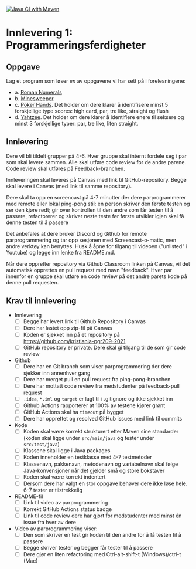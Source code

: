 [![Java CI with Maven](https://github.com/GuillotineGoose/Arbeidskrav_PokerHands/actions/workflows/maven.yml/badge.svg)](https://github.com/GuillotineGoose/Arbeidskrav_PokerHands/actions/workflows/maven.yml)

# Innlevering 1: Programmeringsferdigheter

## Oppgave

Lag et program som løser *en* av oppgavene vi har sett på i forelesningene:

* a. [Roman Numerals](https://codingdojo.org/kata/RomanNumerals/)
* b. [Minesweeper](https://codingdojo.org/kata/Minesweeper/)
* c. [Poker Hands](https://codingdojo.org/kata/PokerHands/). Det holder om dere klarer å identifisere minst 5 forskjellige type scores: high card, par, tre like, straight og flush
* d. [Yahtzee](https://codingdojo.org/kata/Yahtzee/). Det holder om dere klarer å identifiere enere til seksere og minst 3 forskjellige typer: par, tre like, liten straight.

## Innlevering

Dere vil bli tildelt grupper på 4-6. Hver gruppe skal internt fordele seg i par som skal levere sammen. Alle skal utføre code review for de andre parene. Code review skal utføres på Feedback-branchen.

Innleveringen skal leveres på Canvas med link til GitHub-repository. Begge skal levere i Canvas (med link til samme repository).

Dere skal ta opp en screencast på 4-7 minutter der dere parprogrammerer med remote eller lokal ping-pong stil: en person skriver den første testen og ser den kjøre rødt; gir over kontrollen til den andre som får testen til å passere, refactorerer og skriver neste teste før første utvikler igjen skal få denne testen til å passere

Det anbefales at dere bruker Discord og Github for remote parprogrammering og tar opp sesjonen med Screencast-o-matic, men andre verktøy kan benyttes. Husk å åpne for tilgang til videoen ("unlisted" i Youtube) og legge inn lenke fra README.md.

Når dere oppretter repository via Github Classroom linken på Canvas, vil det automatisk opprettes en pull request med navn "feedback". Hver par innenfor en gruppe skal utføre en code review på det andre parets kode på denne pull requesten.

## Krav til innlevering

* Innlevering
  * [ ] Begge har levert link til Github Repository i Canvas
  * [ ] Dere har lastet opp zip-fil på Canvas
  * [ ] Koden er sjekket inn på et repository på https://github.com/kristiania-pgr209-2021
  * [ ] GitHub repository er private. Dere skal gi tilgang til de som gir code review
* Github
  * [ ] Dere har en Git branch som viser parprogrammering der dere sjekker inn annenhver gang
  * [ ] Dere har merget pull en pull request fra ping-pong-branchen
  * [ ] Dere har mottatt code review fra medstudenter på feedback-pull request
  * [ ] `.idea`, `*.iml` og `target` er lagt til i .gitignore og ikke sjekket inn
  * [ ] Github Actions rapporterer at 100% av testene kjører grønt
  * [ ] GitHub Actions skal ha `timeout` på bygget
  * [ ] Dere har opprettet og resolved GitHub issues med link til commits
* Kode
  * [ ] Koden skal være korrekt strukturert etter Maven sine standarder (koden skal ligge under `src/main/java` og tester under `src/test/java`)
  * [ ] Klassene skal ligge i Java packages
  * [ ] Koden inneholder en testklasse med 4-7 testmetoder
  * [ ] Klassenavn, pakkenavn, metodenavn og variabelnavn skal følge Java-konvensjoner når det gjelder små og store bokstaver
  * [ ] Koden skal være korrekt indentert
  * [ ] Dersom dere har valgt en stor oppgave behøver dere ikke løse hele. 6-7 tester er tilstrekkelig
* README-fil
  * [ ] Link til video av parprogrammering
  * [ ] Korrekt GitHub Actions status badge
  * [ ] Link til code review dere har gjort for medstudenter med minst én issue fra hver av dere
* Video av parprogrammering viser:
  * [ ] Den som skriver en test gir koden til den andre for å få testen til å passere
  * [ ] Begge skriver tester og begger får tester til å passere
  * [ ] Dere gjør en liten refactoring med Ctrl-alt-shift-t (Windows)/ctrl-t (Mac)
